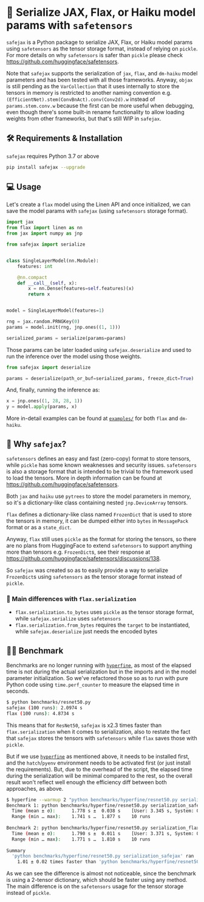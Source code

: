 # 🔐 Serialize JAX, Flax, or Haiku model params with `safetensors`

`safejax` is a Python package to serialize JAX, Flax, or Haiku model params using `safetensors`
as the tensor storage format, instead of relying on `pickle`. For more details on why
`safetensors` is safer than `pickle` please check https://github.com/huggingface/safetensors.

Note that `safejax` supports the serialization of `jax`, `flax`, and `dm-haiku` model
parameters and has been tested with all those frameworks. Anyway, `objax` is still pending
as the `VarCollection` that it uses internally to store the tensors in memory is restricted
to another naming convention e.g. `(EfficientNet).stem(ConvBnAct).conv(Conv2d).w`
instead of `params.stem.conv.w` because the first can be more useful when debugging,
even though there's some built-in rename functionality to allow loading weights from
other frameworks, but that's still WIP in `safejax`. 

## 🛠️ Requirements & Installation

`safejax` requires Python 3.7 or above

```bash
pip install safejax --upgrade
```

## 💻 Usage

Let's create a `flax` model using the Linen API and once initialized,
we can save the model params with `safejax` (using `safetensors`
storage format).

```python
import jax
from flax import linen as nn
from jax import numpy as jnp

from safejax import serialize


class SingleLayerModel(nn.Module):
    features: int

    @nn.compact
    def __call__(self, x):
        x = nn.Dense(features=self.features)(x)
        return x


model = SingleLayerModel(features=1)

rng = jax.random.PRNGKey(0)
params = model.init(rng, jnp.ones((1, 1)))

serialized_params = serialize(params=params)
```

Those params can be later loaded using `safejax.deserialize` and used
to run the inference over the model using those weights.

```python
from safejax import deserialize

params = deserialize(path_or_buf=serialized_params, freeze_dict=True)
```

And, finally, running the inference as:

```python
x = jnp.ones((1, 28, 28, 1))
y = model.apply(params, x)
```

More in-detail examples can be found at [`examples/`](./examples) for both `flax` and `dm-haiku`.

## 🤔 Why `safejax`?

`safetensors` defines an easy and fast (zero-copy) format to store tensors,
while `pickle` has some known weaknesses and security issues. `safetensors`
is also a storage format that is intended to be trivial to the framework
used to load the tensors. More in depth information can be found at 
https://github.com/huggingface/safetensors.

Both `jax` and `haiku` use `pytrees` to store the model parameters in memory, so
it's a dictionary-like class containing nested `jnp.DeviceArray` tensors.

`flax` defines a dictionary-like class named `FrozenDict` that is used to
store the tensors in memory, it can be dumped either into `bytes` in `MessagePack`
format or as a `state_dict`.

Anyway, `flax` still uses `pickle` as the format for storing the tensors, so 
there are no plans from HuggingFace to extend `safetensors` to support anything
more than tensors e.g. `FrozenDict`s, see their response at
https://github.com/huggingface/safetensors/discussions/138.

So `safejax` was created so as to easily provide a way to serialize `FrozenDict`s
using `safetensors` as the tensor storage format instead of `pickle`.

### 📄 Main differences with `flax.serialization`

* `flax.serialization.to_bytes` uses `pickle` as the tensor storage format, while
`safejax.serialize` uses `safetensors`
* `flax.serialization.from_bytes` requires the `target` to be instantiated, while
`safejax.deserialize` just needs the encoded bytes

## 🏋🏼 Benchmark

Benchmarks are no longer running with [`hyperfine`](https://github.com/sharkdp/hyperfine),
as most of the elapsed time is not during the actual serialization but in the imports and
in the model parameter initialization. So we've refactored those so as to run with pure
Python code using `time.perf_counter` to measure the elapsed time in seconds.

```bash
$ python benchmarks/resnet50.py
safejax (100 runs): 2.0974 s
flax (100 runs): 4.8734 s
```

This means that for `ResNet50`, `safejax` is x2.3 times faster than `flax.serialization` when
it comes to serialization, also to restate the fact that `safejax` stores the tensors with
`safetensors` while `flax` saves those with `pickle`.

But if we use [`hyperfine`](https://github.com/sharkdp/hyperfine) as mentioned above, it needs
to be installed first, and the `hatch`/`pyenv` environment needs to be activated
first (or just install the requirements). But, due to the overhead of the script, the 
elapsed time during the serialization will be minimal compared to the rest, so the overall
result won't reflect well enough the efficiency diff between both approaches, as above.

```bash
$ hyperfine --warmup 2 "python benchmarks/hyperfine/resnet50.py serialization_safejax" "python benchmarks/hyperfine/resnet50.py serialization_flax"
Benchmark 1: python benchmarks/hyperfine/resnet50.py serialization_safejax
  Time (mean ± σ):      1.778 s ±  0.038 s    [User: 3.345 s, System: 0.511 s]
  Range (min … max):    1.741 s …  1.877 s    10 runs
 
Benchmark 2: python benchmarks/hyperfine/resnet50.py serialization_flax
  Time (mean ± σ):      1.790 s ±  0.011 s    [User: 3.371 s, System: 0.478 s]
  Range (min … max):    1.771 s …  1.810 s    10 runs
 
Summary
  'python benchmarks/hyperfine/resnet50.py serialization_safejax' ran
    1.01 ± 0.02 times faster than 'python benchmarks/hyperfine/resnet50.py serialization_flax'
```

As we can see the difference is almost not noticeable, since the benchmark is using a 
2-tensor dictionary, which should be faster using any method. The main difference is on
the `safetensors` usage for the tensor storage instead of `pickle`.
